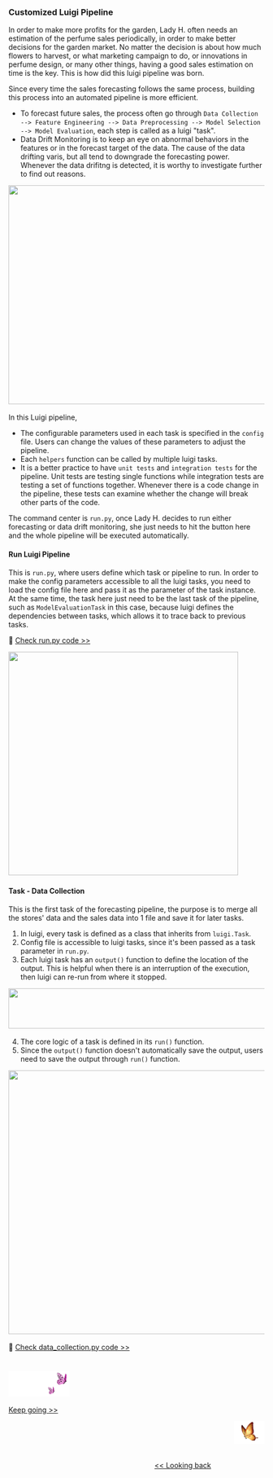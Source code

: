 ### Customized Luigi Pipeline

In order to make more profits for the garden, Lady H. often needs an estimation of the perfume sales periodically, in order to make better decisions for the garden market. No matter the decision is about how much flowers to harvest, or what marketing campaign to do, or innovations in perfume design, or many other things, having a good sales estimation on time is the key. This is how did this luigi pipeline was born.

Since every time the sales forecasting follows the same process, building this process into an automated pipeline is more efficient.

* To forecast future sales, the process often go through `Data Collection --> Feature Engineering --> Data Preprocessing --> Model Selection --> Model Evaluation`, each step is called as a luigi "task".
* Data Drift Monitoring is to keep an eye on abnormal behaviors in the features or in the forecast target of the data. The cause of the data drifting varis, but all tend to downgrade the forecasting power. Whenever the data drifitng is detected, it is worthy to investigate further to find out reasons.

<p align="center">
<img src="https://github.com/lady-h-world/My_Garden/blob/main/images/Garden_Market_images/customized_pipeline/luigi_pipeline.png" width="520" height="430" />
</p>

In this Luigi pipeline, 

* The configurable parameters used in each task is specified in the `config` file. Users can change the values of these parameters to adjust the pipeline.
* Each `helpers` function can be called by multiple luigi tasks.
* It is a better practice to have `unit tests` and `integration tests` for the pipeline. Unit tests are testing single functions while integration tests are testing a set of functions together. Whenever there is a code change in the pipeline, these tests can examine whether the change will break other parts of the code.

The command center is `run.py`, once Lady H. decides to run either forecasting or data drift monitoring, she just needs to hit the button here and the whole pipeline will be executed automatically.

#### Run Luigi Pipeline

This is `run.py`, where users define which task or pipeline to run. In order to make the config parameters accessible to all the luigi tasks, you need to load the config file here and pass it as the parameter of the task instance. At the same time, the task here just need to be the last task of the pipeline, such as `ModelEvaluationTask` in this case, because luigi defines the dependencies between tasks, which allows it to trace back to previous tasks.

🌻 [Check run.py code >>][1]

<p align="left">
<img src="https://github.com/lady-h-world/My_Garden/blob/main/images/Garden_Market_images/customized_pipeline/code_luigi_run.png" width="452" height="439" />
</p>


#### Task - Data Collection

This is the first task of the forecasting pipeline, the purpose is to merge all the stores' data and the sales data into 1 file and save it for later tasks.

1. In luigi, every task is defined as a class that inherits from `luigi.Task`.
2. Config file is accessible to luigi tasks, since it's been passed as a task parameter in `run.py`.
3. Each luigi task has an `output()` function to define the location of the output. This is helpful when there is an interruption of the execution, then luigi can re-run from where it stopped.

<p align="left">
<img src="https://github.com/lady-h-world/My_Garden/blob/main/images/Garden_Market_images/notes/luigi_skip_output.png" width="766" height="79" />
</p>

4. The core logic of a task is defined in its `run()` function.
5. Since the `output()` function doesn't automatically save the output, users need to save the output through `run()` function.

<p align="left">
<img src="https://github.com/lady-h-world/My_Garden/blob/main/images/Garden_Market_images/customized_pipeline/code_luigi_data_collection.png" width="827" height="518" />
</p>

🌻 [Check data_collection.py code >>][2]


#
<p align="left">
<img src="https://github.com/lady-h-world/My_Garden/blob/main/images/follow_us.png" width="120" height="50" />
</p>

[Keep going >>][3]

<p align="right">
<img src="https://github.com/lady-h-world/My_Garden/blob/main/images/going_back.png" width="60" height="44" />
</p>

&nbsp;&nbsp;&nbsp;&nbsp;&nbsp;&nbsp;&nbsp;&nbsp;&nbsp;&nbsp;&nbsp;&nbsp;&nbsp;&nbsp;&nbsp;&nbsp;&nbsp;&nbsp;&nbsp;&nbsp;&nbsp;&nbsp;&nbsp;&nbsp;&nbsp;&nbsp;&nbsp;&nbsp;&nbsp;&nbsp;&nbsp;&nbsp;&nbsp;&nbsp;&nbsp;&nbsp;&nbsp;&nbsp;&nbsp;&nbsp;&nbsp;&nbsp;&nbsp;&nbsp;&nbsp;&nbsp;&nbsp;&nbsp;&nbsp;&nbsp;&nbsp;&nbsp;&nbsp;&nbsp;&nbsp;&nbsp;&nbsp;&nbsp;&nbsp;&nbsp;&nbsp;&nbsp;&nbsp;&nbsp;&nbsp;&nbsp;&nbsp;&nbsp;&nbsp;&nbsp;&nbsp;&nbsp;&nbsp;&nbsp;&nbsp;&nbsp;&nbsp;&nbsp;&nbsp;&nbsp;&nbsp;&nbsp;&nbsp;&nbsp;&nbsp;&nbsp;&nbsp;&nbsp;&nbsp;&nbsp;&nbsp;&nbsp;&nbsp;&nbsp;&nbsp;&nbsp;&nbsp;&nbsp;&nbsp;&nbsp;&nbsp;&nbsp;&nbsp;&nbsp;&nbsp;&nbsp;&nbsp;&nbsp;&nbsp;&nbsp;&nbsp;&nbsp;&nbsp;&nbsp;&nbsp;&nbsp;&nbsp;&nbsp;&nbsp;&nbsp;&nbsp;&nbsp;&nbsp;&nbsp;&nbsp;&nbsp;&nbsp;&nbsp;&nbsp;&nbsp;&nbsp;&nbsp;&nbsp;&nbsp;&nbsp;&nbsp;&nbsp;&nbsp;&nbsp;&nbsp;&nbsp;&nbsp;&nbsp;&nbsp;&nbsp;&nbsp;&nbsp;&nbsp;&nbsp;&nbsp;&nbsp;&nbsp;&nbsp;&nbsp;&nbsp;&nbsp;&nbsp;&nbsp;&nbsp;&nbsp;&nbsp;&nbsp;&nbsp;&nbsp;&nbsp;&nbsp;&nbsp;&nbsp;&nbsp;&nbsp;&nbsp;&nbsp;&nbsp;&nbsp;&nbsp;&nbsp;&nbsp;&nbsp;&nbsp;&nbsp;&nbsp;&nbsp;&nbsp;&nbsp;&nbsp;&nbsp;&nbsp;&nbsp;&nbsp;&nbsp;&nbsp;&nbsp;&nbsp;&nbsp;&nbsp;&nbsp;&nbsp;&nbsp;&nbsp;&nbsp;&nbsp;[<< Looking back][4]
 

[1]:https://github.com/lady-h-world/My_Garden/blob/main/code/garden_market/luigi_pipeline/run.py
[2]:https://github.com/lady-h-world/My_Garden/blob/main/code/garden_market/luigi_pipeline/data_collection.py
[3]:https://github.com/lady-h-world/My_Garden/blob/main/reading_pages/Garden_Market/customized_pipeline2.md
[4]:https://github.com/lady-h-world/My_Garden/blob/main/reading_pages/Garden_Market/mini_pipeline5.md
